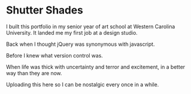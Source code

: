 # Shutter Shades

I built this portfolio in my senior year of art school at Western Carolina University. It landed me my first job at a design studio.

Back when I thought jQuery was synonymous with javascript.

Before I knew what version control was.

When life was thick with uncertainty and terror and excitement, in a better way than they are now.

Uploading this here so I can be nostalgic every once in a while.
